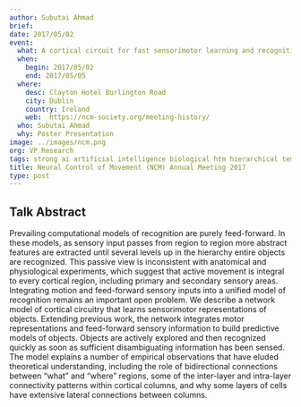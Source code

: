 ```yaml
---
author: Subutai Ahmad
brief:
date: 2017/05/02
event:
  what: A cortical circuit for fast sensorimotor learning and recognition
  when:
    begin: 2017/05/02
    end: 2017/05/05
  where:
    desc: Clayton Hotel Burlington Road
    city: Dublin  
    country: Ireland
    web:  https://ncm-society.org/meeting-history/
  who: Subutai Ahmad
  why: Poster Presentation
image: ../images/ncm.png
org: VP Research
tags: strong ai artificial intelligence biological htm hierarchical temporal memory computing like the brain
title: Neural Control of Movement (NCM) Annual Meeting 2017
type: post
---
```


## Talk Abstract

Prevailing computational models of recognition are purely feed-forward. In these
models, as sensory input passes from region to region more abstract features are
extracted until several levels up in the hierarchy entire objects are recognized.
This passive view is inconsistent with anatomical and physiological experiments,
which suggest that active movement is integral to every cortical region, including
primary and secondary sensory areas. Integrating motion and feed-forward sensory
inputs into a unified model of recognition remains an important open problem.
We describe a network model of cortical circuitry that learns sensorimotor
representations of objects. Extending previous work, the network integrates motor
representations and feed-forward sensory information to build predictive models
of objects. Objects are actively explored and then recognized quickly as soon as
sufficient disambiguating information has been sensed.
The model explains a number of empirical observations that have eluded theoretical
understanding, including the role of bidirectional connections between “what” and
“where” regions, some of the inter-layer and intra-layer connectivity patterns
within cortical columns, and why some layers of cells have extensive lateral
connections between columns.
